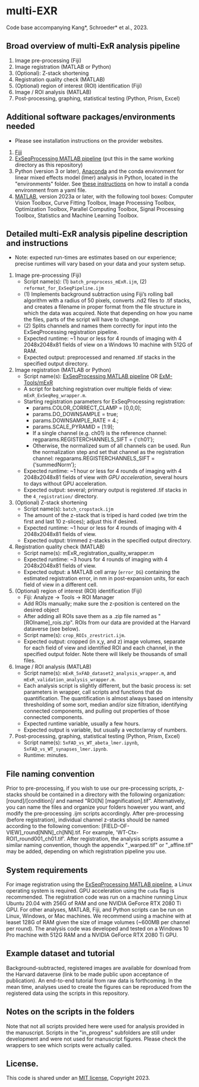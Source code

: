 # multi-EXR

Code base accompanying Kang*, Schroeder* et al., 2023.

## Broad overview of multi-ExR analysis pipeline
1. Image pre-processing (Fiji)
2. Image registration (MATLAB or Python)
3. (Optional): Z-stack shortening
4. Registration quality check (MATLAB)
5. (Optional) region of interest (ROI) identification (Fiji)
6. Image / ROI analysis (MATLAB)
7. Post-processing, graphing, statistical testing (Python, Prism, Excel)

## Additional software packages/environments needed
* Please see installation instructions on the provider websites.
1. [Fiji](https://imagej.net/software/fiji/)
2. [ExSeqProcessing MATLAB pipeline](https://github.com/dgoodwin208/ExSeqProcessing) (put this in the same working directory as this repository)
3. Python (version 3 or later), [Anaconda](https://docs.anaconda.com/free/anaconda/install/index.html) and the conda environment for linear mixed effects model (lmer) analysis in Python, located in the "environments" folder. See [these instructions](https://conda.io/projects/conda/en/latest/user-guide/tasks/manage-environments.html#creating-an-environment-from-an-environment-yml-file) on how to install a conda environment from a yaml file.
4. [MATLAB](https://www.mathworks.com/products/matlab.html), version 2023a or later, with the following tool boxes: Computer Vision Toolbox, Curve Fitting Toolbox, Image Processing Toolbox, Optimization Toolbox, Parallel Computing Toolbox, Signal Processing Toolbox, Statistics and Machine Learning Toolbox.

## Detailed multi-ExR analysis pipeline description and instructions
* Note: expected run-times are estimates based on our experience; precise runtimes will vary based on your data and your system setup.
1. Image pre-processing (Fiji)
   * Script name(s): (1) `batch_preprocess_mExR.ijm`, (2) `reformat_for_ExSeqPipeline.ijm`
   * (1) Implements background subtraction using Fiji’s rolling ball algorithm with a radius of 50 pixels, converts .nd2 files to .tif stacks, and creates a filename in proper format from the file structure in which the data was acquired. Note that depending on how you name the files, parts of the script will have to change.
   * (2) Splits channels and names them correctly for input into the ExSeqProcessing registration pipeline.
   * Expected runtime: ~1 hour or less for 4 rounds of imaging with 4 2048x2048x81 fields of view on a Windows 10 machine with 512G of RAM.
   * Expected output: preprocessed and renamed .tif stacks in the specified output directory.
2. Image registration (MATLAB or Python)
   * Script name(s): [ExSeqProcessing MATLAB pipeline](https://github.com/dgoodwin208/ExSeqProcessing) OR [ExM-Tools/mExR](https://github.com/donglaiw/ExM-Toolbox/tree/ck/mExR)
   * A script for batching registration over multiple fields of view: `mExR_ExSeqReg_wrapper.m`.
   * Starting registration parameters for ExSeqProcessing registration:
      * params.COLOR_CORRECT_CLAMP = [0,0,0];
      * params.DO_DOWNSAMPLE = true;
      * params.DOWNSAMPLE_RATE = 4.;
      * params.SCALE_PYRAMID = [1:9];
      * If a single channel (e.g. ch01) is the reference channel: regparams.REGISTERCHANNELS_SIFT = {'ch01'};
      * Otherwise, the normalized sum of all channels can be used. Run the normalization step and set that channel as the registration channel: regparams.REGISTERCHANNELS_SIFT = {‘summedNorm’};
   * Expected runtime: ~1 hour or less for 4 rounds of imaging with 4 2048x2048x81 fields of view *with GPU acceleration*, several hours to days without GPU acceleration.
   * Expected output: several; primary output is registered .tif stacks in the `4_registration/` directory.
3. (Optional) Z-stack shortening
   * Script name(s): `batch_cropstack.ijm`
   * The amount of the z-stack that is triped is hard coded (we trim the first and last 10 z-slices); adjust this if desired.
   * Expected runtime: ~1 hour or less for 4 rounds of imaging with 4 2048x2048x81 fields of view.
   * Expected output: trimmed z-stacks in the specified output directory.
4. Registration quality check (MATLAB)
   * Script name(s): mExR_registration_quality_wrapper.m
   * Expected runtime: ~3 hours for 4 rounds of imaging with 4 2048x2048x81 fields of view.
   * Expected output: a MATLAB cell array (`error_DG`) containing the estimated registration error, in nm in post-expansion units, for each field of view in a different cell.
5. (Optional) region of interest (ROI) identification (Fiji)
   * Fiji: Analyze -> Tools -> ROI Manager
   * Add ROIs manually; make sure the z-position is centered on the desired object
   * After adding all ROIs save them as a .zip file named as "[ROIname]_rois.zip". ROIs from our data are provided at the Harvard dataverse (see below).
   * Script name(s): `crop_ROIs_zrestrict.ijm`.
   * Expected output: cropped (in x,y, and z) image volumes, separate for each field of view and identified ROI and each channel, in the specified output folder. Note there will likely be thousands of small files.
6. Image / ROI analysis (MATLAB)
   * Script name(s): `mExR_5xFAD_dataset2_analysis_wrapper.m`, and `mExR_validation_analysis_wrapper.m`.
   * Each analysis script is slightly different, but the basic process is: set parameters in wrapper, call scripts and functions that do quantification. The quantification is almost always based on intensity thresholding of some sort, median and/or size filtration, identifying connected components, and pulling out properties of those connected components.
   * Expected runtime variable, usually a few hours.
   * Expected output is variable, but usually a vector/array of numbers.
7. Post-processing, graphing, statistical testing (Python, Prism, Excel)
   * Script name(s): `5xFAD_vs_WT_abeta_lmer.ipynb`, `5xFAD_vs_WT_synapses_lmer.ipynb`.
   * Runtime: minutes.

## File naming convention
Prior to pre-processing, if you wish to use our pre-processing scripts, z-stacks should be contained in a directory with the following organization: [round]/[condition]/ and named "ROI[N] [magnification].tif". Alternatively, you can name the files and organize your folders however you want, and modify the pre-processing .ijm scripts accordingly. After pre-processing (before registration), individual channel z-stacks should be named according to the following convention: [FIELD-OF-VIEW]_round[NNN]_ch[NN].tif. For example, 'WT-Ctx-ROI1_round001_ch01.tif'. After registration, the analysis scripts assume a similar naming convention, though the appendix "_warped.tif" or "_affine.tif" may be added, depending on which registration pipeline you use.

## System requirements
For image registration using the [ExSeqProcessing MATLAB pipeline](https://github.com/dgoodwin208/ExSeqProcessing), a Linux operating system is required. GPU acceleration using the `cuda` flag is recommended. The registration code was run on a machine running Linux Ubuntu 20.04 with 256G of RAM and one NVIDIA GeForce RTX 2080 Ti GPU. For other analyses, MATLAB, Fiji, and Python scripts can be run on Linux, Windows, or Mac machines. We recommend using a machine with at leaset 128G of RAM given the size of image volumes (~600MB per channel per round). The analysis code was developed and tested on a Windows 10 Pro machine with 512G RAM and a NVIDIA GeForce RTX 2080 Ti GPU.

## Example dataset and tutorial
Background-subtracted, registered images are available for download from the Harvard dataverse (link to be made public upon acceptance of publication). An end-to-end tutorial from raw data is forthcoming. In the mean time, analyses used to create the figures can be reproduced from the registered data using the scripts in this repository.

## Notes on the scripts in the folders
Note that not all scripts provided here were used for analysis provided in the manuscript. Scripts in the "in_progress" subfolders are still under development and were not used for manuscript figures. Please check the wrappers to see which scripts were actually called.

## License. 
This code is shared under an [MIT license](https://opensource.org/license/mit/), Copyright 2023.